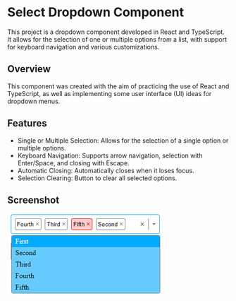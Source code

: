 # Select Dropdown Component

This project is a dropdown component developed in React and TypeScript. It allows for the selection of one or multiple options from a list, with support for keyboard navigation and various customizations.

## Overview

This component was created with the aim of practicing the use of React and TypeScript, as well as implementing some user interface (UI) ideas for dropdown menus.

## Features

- Single or Multiple Selection: Allows for the selection of a single option or multiple options.
- Keyboard Navigation: Supports arrow navigation, selection with Enter/Space, and closing with Escape.
- Automatic Closing: Automatically closes when it loses focus.
- Selection Clearing: Button to clear all selected options.

## Screenshot

![select-dropdown](./screenshots/image.png)
